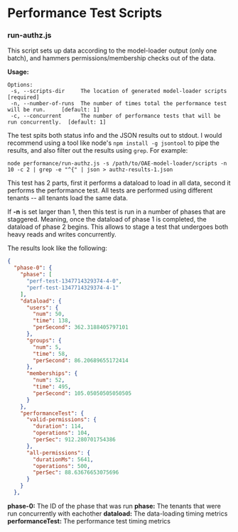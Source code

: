 # Performance Test Scripts

### run-authz.js

This script sets up data according to the model-loader output (only one batch), and hammers permissions/membership checks out of the data.

**Usage:**

```
Options:
 -s, --scripts-dir     The location of generated model-loader scripts                  [required]
 -n, --number-of-runs  The number of times total the performance test will be run.     [default: 1]
 -c, --concurrent      The number of performance tests that will be run concurrently.  [default: 1]
```

The test spits both status info and the JSON results out to stdout. I would recommend using a tool like node's `npm install -g jsontool` to pipe the results, and also filter out the results using `grep`. For example:

`node performance/run-authz.js -s /path/to/OAE-model-loader/scripts -n 10 -c 2 | grep -e "^{" | json > authz-results-1.json`

This test has 2 parts, first it performs a dataload to load in all data, second it performs the performance test. All tests are performed using different tenants -- all tenants load the same data.

If **-n** is set larger than 1, then this test is run in a number of phases that are staggered. Meaning, once the dataload of phase 1 is completed, the dataload of phase 2 begins. This allows to stage a test that undergoes both heavy reads and writes concurrently.

The results look like the following:

```json
{
  "phase-0": {
    "phase": [
      "perf-test-1347714329374-4-0",
      "perf-test-1347714329374-4-1"
    ],
    "dataload": {
      "users": {
        "num": 50,
        "time": 138,
        "perSecond": 362.3188405797101
      },
      "groups": {
        "num": 5,
        "time": 58,
        "perSecond": 86.20689655172414
      },
      "memberships": {
        "num": 52,
        "time": 495,
        "perSecond": 105.05050505050505
      }
    },
    "performanceTest": {
      "valid-permissions": {
        "duration": 114,
        "operations": 104,
        "perSec": 912.280701754386
      },
      "all-permissions": {
        "durationMs": 5641,
        "operations": 500,
        "perSec": 88.63676653075696
      }
    }
  },
```

**phase-0:** The ID of the phase that was run
**phase:** The tenants that were run concurrently with eachother
**dataload:** The data-loading timing metrics
**performanceTest:** The performance test timing metrics
